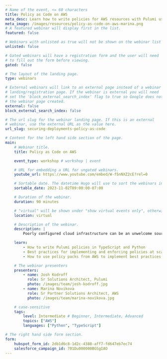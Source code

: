 ```yaml
---
# Name of the event, <= 60 characters
title: Policy as Code on AWS
meta_desc: Learn how to write policies for AWS resources with Pulumi using Python and TypeScript!
meta_image: /images/resources/policy-as-code-on-aws-marina.png
# A featured webinar will display first in the list.
featured: false

# Webinars with unlisted as true will not be shown on the webinar list
unlisted: false

# Gated webinars will have a registration form and the user will need
# to fill out the form before viewing.
gated: false

# The layout of the landing page.
type: webinars

# External webinars will link to an external page instead of a webinar
# landing/registration page. If the webinar is external you will need
# set the 'block_external_search_index' flag to true so Google does not index
# the webinar page created.
external: false
block_external_search_index: false

# The url slug for the webinar landing page. If this is an external
# webinar, use the external URL as the value here.
url_slug: securing-deployments-policy-as-code

# Content for the left hand side section of the page.
main:
    # Webinar title.
    title: Policy as Code on AWS

    event_type: workshop # workshop | event

    # URL for embedding a URL for ungated webinars.
    youtube_url: https://www.youtube.com/embed/W-f5nNXZ2cE?rel=0

    # Sortable date. The datetime Hugo will use to sort the webinars in date order.
    sortable_date: 2023-11-02T09:00:00-07:00

    # Duration of the webinar.
    duration: 90 minutes

    # "virtual" will be shown under "show virtual events only", otherwise shown as City, State (seattle, wa)
    location: virtual

    # Description of the webinar.
    description: |
        Poorly configured cloud infrastructure can be an unwelcome source of security, reliability, and cost issues. In this session, the Pulumi team will show you how to enforce best practices by creating policies that scale from a single infrastructure stack to your entire organization. And you can do all of this in TypeScript and/or Python!

    learn:
        - How to write Pulumi policies in TypeScript and Python
        - Best practices for implementing and enforcing policies at scale
        - How to use policy packs from AWS to implement best practices for your infrastructure

    # The webinar presenters
    presenters:
        - name: Josh Kodroff
          role: Sr Solutions Architect, Pulumi
          photo: /images/team/josh-kodroff.jpg
        - name: Marina Novikova
          role: Sr Partner Solutions Architect, AWS
          photo: /images/team/marina-novikova.jpg

    # case-sensitive
    tags:
        level: Intermediate # Beginner, Intermediate, Advanced
        topics: ["AWS"]
        languages: ["Python", "TypeScript"]

# The right hand side form section.
form:
    hubspot_form_id: 2db1d6c8-1d2c-4388-aff7-fd647eb7ec74
    salesforce_campaign_id: 701Du000000BGSgIAO
---
```

